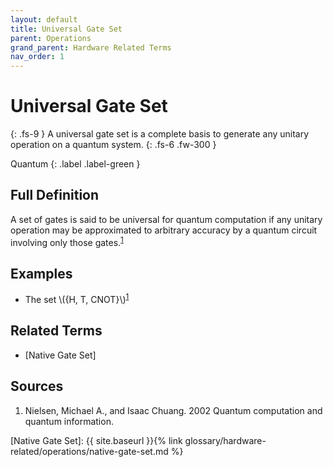 ```yaml
---
layout: default
title: Universal Gate Set
parent: Operations
grand_parent: Hardware Related Terms
nav_order: 1
---
```


# Universal Gate Set
{: .fs-9 }
A universal gate set is a complete basis to generate any unitary operation on a quantum system.
{: .fs-6 .fw-300 }

Quantum
{: .label .label-green }

## Full Definition

A set of gates is said to be universal for quantum computation if any unitary operation may be approximated to arbitrary accuracy by a quantum circuit involving only those gates.<sup>[1](#src_1)<sup>

## Examples

- The set \\(\{H, T, CNOT\}\\)<sup>[1](#src_1)<sup>


<!-- ## Synonyms

-  -->

## Related Terms
- [Native Gate Set]

## Sources
1. Nielsen, Michael A., and Isaac Chuang. 2002 Quantum computation and quantum information.

[Native Gate Set]: {{ site.baseurl }}{% link glossary/hardware-related/operations/native-gate-set.md %}

